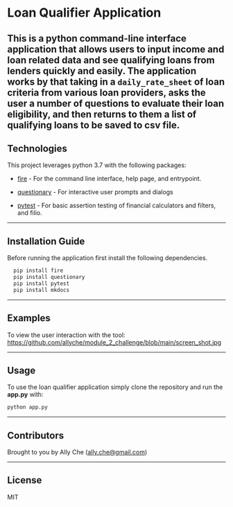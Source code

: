 # Loan Qualifier Application

This is a python command-line interface application that allows users to input income and loan related data and see qualifying loans from lenders quickly and easily. The application works by that taking in a `daily_rate_sheet` of loan criteria from various loan providers, asks the user a number of questions to evaluate their loan eligibility, and then returns to them a list of qualifying loans to be saved to csv file.
---

## Technologies

This project leverages python 3.7 with the following packages:

* [fire](https://github.com/google/python-fire) - For the command line interface, help page, and entrypoint.

* [questionary](https://github.com/tmbo/questionary) - For interactive user prompts and dialogs

* [pytest](https://docs.pytest.org/en/stable/) - For basic assertion testing of financial calculators and filters, and filio.

---

## Installation Guide

Before running the application first install the following dependencies.

```python
  pip install fire
  pip install questionary
  pip install pytest
  pip install mkdocs

```
---

## Examples

To view the user interaction with the tool: https://github.com/allyche/module_2_challenge/blob/main/screen_shot.jpg

---

## Usage

To use the loan qualifier application simply clone the repository and run the **app.py** with:

```python
python app.py
```

---

## Contributors

Brought to you by Ally Che (ally.che@gmail.com)

---

## License

MIT
